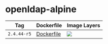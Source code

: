 # openldap-alpine

Tag | Dockerfile | Image Layers
----|------------|-------------
`2.4.44-r5` | [Dockerfile](https://github.com/helphi/Dockerfile-openldap-alpine/blob/master/2.4.44-r5/Dockerfile) | [![](https://images.microbadger.com/badges/image/helphi/openldap-alpine:2.4.44-r5.svg)](https://microbadger.com/images/helphi/openldap-alpine:2.4.44-r5 "Get your own image badge on microbadger.com")
